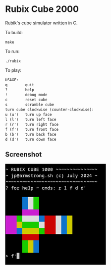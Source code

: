 # Rubix Cube 2000

Rubik's cube simulator written in C. 

To build:

```
make
```

To run:

```
./rubix
```

To play:

```
USAGE: 
q        quit
?        help
!        debug mode
c        reset cube
s        scramble cube
turn cube clockwise (counter-clockwise):
u (u')   turn up face
l (l')   turn left face
r (r')   turn right face
f (f')   turn front face
b (b')   turn back face
d (d')   turn down face
```

## Screenshot

![Screenshot of Rubix Game](screenshot.png)

